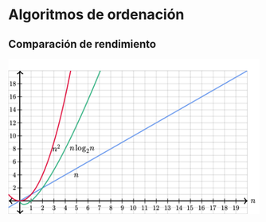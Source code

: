 # Algoritmos de ordenación

## Comparación de rendimiento
![Rendimiento de algoritmos de ordenación](sort-algorithms-bench-graph.png)
